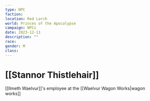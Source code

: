 ```yaml
---
type: NPC
faction: 
location: Red Larch
world: Princes of the Apocalypse
campaign: NPCs
date: 2023-12-11
description: ""
race: 
gender: M
class:
---
```

# [[Stannor Thistlehair]]

[[Ilmeth Waelvur]]'s employee at the [[Waelvur Wagon Works|wagon works]]
